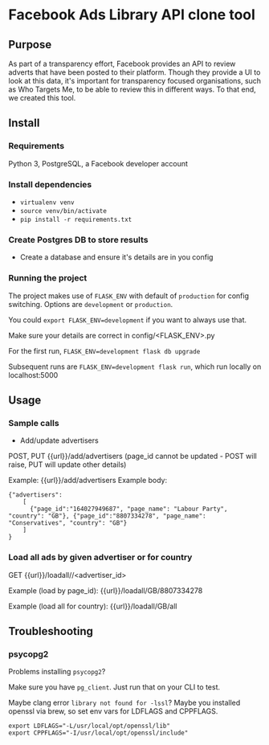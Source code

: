 # Facebook Ads Library API clone tool

## Purpose

As part of a transparency effort, Facebook provides an API to review adverts
that have been posted to their platform. Though they provide a UI to look
at this data, it's important for transparency focused organisations, such as
Who Targets Me, to be able to review this in different ways. To that end, we
created this tool.

## Install

### Requirements

Python 3, PostgreSQL, a Facebook developer account

### Install dependencies

- `virtualenv venv`
- `source venv/bin/activate`
- `pip install -r requirements.txt`

### Create Postgres DB to store results

- Create a database and ensure it's details are in you config

### Running the project

The project makes use of `FLASK_ENV` with default of `production` for config
switching. Options are `development` or `production`.

You could `export FLASK_ENV=development` if you want to always use that.

Make sure your details are correct in config/<FLASK_ENV>.py

For the first run, `FLASK_ENV=development flask db upgrade`

Subsequent runs are `FLASK_ENV=development flask run`, which run locally on localhost:5000

## Usage

### Sample calls

- Add/update advertisers

POST, PUT {{url}}/add/advertisers (page_id cannot be updated - POST will raise, PUT will update other details)

Example: {{url}}/add/advertisers
Example body:

```
{"advertisers":
    [
      {"page_id":"164027949687", "page_name": "Labour Party", "country": "GB"}, {"page_id":"8807334278", "page_name": "Conservatives", "country": "GB"}
    ]
}
```

### Load all ads by given advertiser or for country

GET {{url}}/loadall/<country>/<advertiser_id>

Example (load by page_id): {{url}}/loadall/GB/8807334278

Example (load all for country): {{url}}/loadall/GB/all

## Troubleshooting

### psycopg2

Problems installing `psycopg2`?

Make sure you have `pg_client`. Just run that on your CLI to test.

Maybe clang error `library not found for -lssl`? Maybe you installed openssl via
brew, so set env vars for LDFLAGS and CPPFLAGS.

```
export LDFLAGS="-L/usr/local/opt/openssl/lib"
export CPPFLAGS="-I/usr/local/opt/openssl/include"
```
